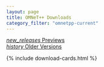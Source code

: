```yaml
---
layout: page
title: OMNeT++ Downloads
category_filter: "omnetpp-current"
---
```

<div class="row">
 <div class="col s12 m6">
  <a href="preview" class="waves-effect blue-grey btn" style="width: 100%"><i class="material-icons right">new_releases</i>&nbsp;Previews</a>
 </div>
 <div class="col s12 m6">
  <a href="old" class="waves-effect blue-grey btn" style="width: 100%"><i class="material-icons right">history</i>&nbsp;Older Versions</a>
 </div>
</div>

{% include download-cards.html %}
